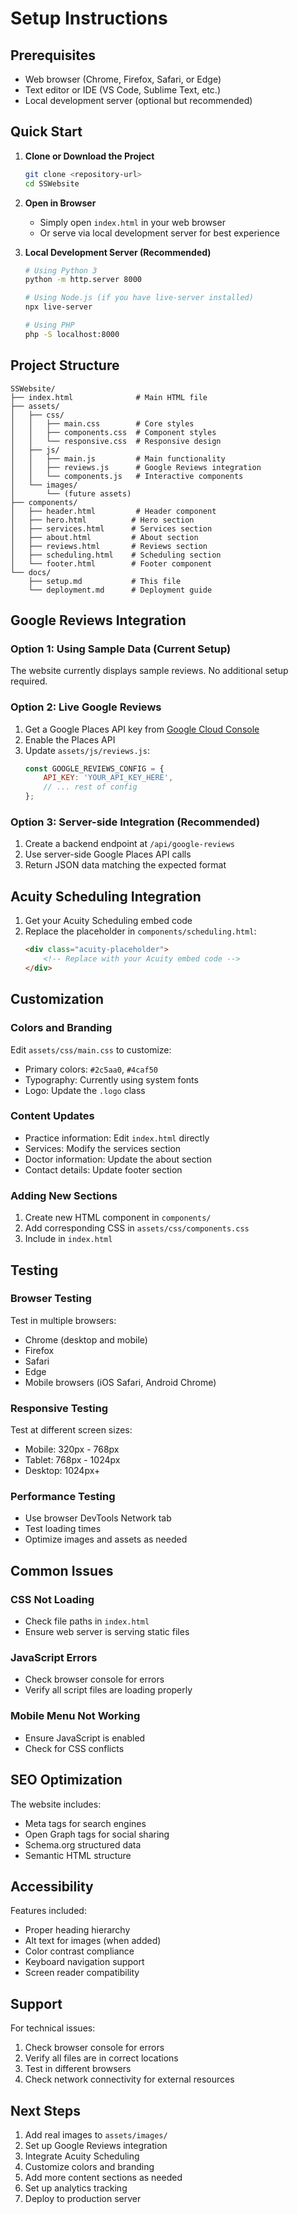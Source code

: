 # Setup Instructions

## Prerequisites

- Web browser (Chrome, Firefox, Safari, or Edge)
- Text editor or IDE (VS Code, Sublime Text, etc.)
- Local development server (optional but recommended)

## Quick Start

1. **Clone or Download the Project**
   ```bash
   git clone <repository-url>
   cd SSWebsite
   ```

2. **Open in Browser**
   - Simply open `index.html` in your web browser
   - Or serve via local development server for best experience

3. **Local Development Server (Recommended)**
   ```bash
   # Using Python 3
   python -m http.server 8000
   
   # Using Node.js (if you have live-server installed)
   npx live-server
   
   # Using PHP
   php -S localhost:8000
   ```

## Project Structure

```
SSWebsite/
├── index.html              # Main HTML file
├── assets/
│   ├── css/
│   │   ├── main.css        # Core styles
│   │   ├── components.css  # Component styles
│   │   └── responsive.css  # Responsive design
│   ├── js/
│   │   ├── main.js         # Main functionality
│   │   ├── reviews.js      # Google Reviews integration
│   │   └── components.js   # Interactive components
│   └── images/
│       └── (future assets)
├── components/
│   ├── header.html         # Header component
│   ├── hero.html          # Hero section
│   ├── services.html      # Services section
│   ├── about.html         # About section
│   ├── reviews.html       # Reviews section
│   ├── scheduling.html    # Scheduling section
│   └── footer.html        # Footer component
└── docs/
    ├── setup.md           # This file
    └── deployment.md      # Deployment guide
```

## Google Reviews Integration

### Option 1: Using Sample Data (Current Setup)
The website currently displays sample reviews. No additional setup required.

### Option 2: Live Google Reviews
1. Get a Google Places API key from [Google Cloud Console](https://console.cloud.google.com/)
2. Enable the Places API
3. Update `assets/js/reviews.js`:
   ```javascript
   const GOOGLE_REVIEWS_CONFIG = {
       API_KEY: 'YOUR_API_KEY_HERE',
       // ... rest of config
   };
   ```

### Option 3: Server-side Integration (Recommended)
1. Create a backend endpoint at `/api/google-reviews`
2. Use server-side Google Places API calls
3. Return JSON data matching the expected format

## Acuity Scheduling Integration

1. Get your Acuity Scheduling embed code
2. Replace the placeholder in `components/scheduling.html`:
   ```html
   <div class="acuity-placeholder">
       <!-- Replace with your Acuity embed code -->
   </div>
   ```

## Customization

### Colors and Branding
Edit `assets/css/main.css` to customize:
- Primary colors: `#2c5aa0`, `#4caf50`
- Typography: Currently using system fonts
- Logo: Update the `.logo` class

### Content Updates
- Practice information: Edit `index.html` directly
- Services: Modify the services section
- Doctor information: Update the about section
- Contact details: Update footer section

### Adding New Sections
1. Create new HTML component in `components/`
2. Add corresponding CSS in `assets/css/components.css`
3. Include in `index.html`

## Testing

### Browser Testing
Test in multiple browsers:
- Chrome (desktop and mobile)
- Firefox
- Safari
- Edge
- Mobile browsers (iOS Safari, Android Chrome)

### Responsive Testing
Test at different screen sizes:
- Mobile: 320px - 768px
- Tablet: 768px - 1024px
- Desktop: 1024px+

### Performance Testing
- Use browser DevTools Network tab
- Test loading times
- Optimize images and assets as needed

## Common Issues

### CSS Not Loading
- Check file paths in `index.html`
- Ensure web server is serving static files

### JavaScript Errors
- Check browser console for errors
- Verify all script files are loading properly

### Mobile Menu Not Working
- Ensure JavaScript is enabled
- Check for CSS conflicts

## SEO Optimization

The website includes:
- Meta tags for search engines
- Open Graph tags for social sharing
- Schema.org structured data
- Semantic HTML structure

## Accessibility

Features included:
- Proper heading hierarchy
- Alt text for images (when added)
- Color contrast compliance
- Keyboard navigation support
- Screen reader compatibility

## Support

For technical issues:
1. Check browser console for errors
2. Verify all files are in correct locations
3. Test in different browsers
4. Check network connectivity for external resources

## Next Steps

1. Add real images to `assets/images/`
2. Set up Google Reviews integration
3. Integrate Acuity Scheduling
4. Customize colors and branding
5. Add more content sections as needed
6. Set up analytics tracking
7. Deploy to production server
